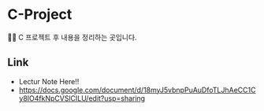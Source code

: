 # C-Project
👩‍💻 C 프로젝트 후 내용을 정리하는 곳입니다.
## Link
* Lectur Note Here!!
* https://docs.google.com/document/d/18myJ5vbnpPuAuDfoTLJhAeCC1Cy8IO4fkNpCVSlCILU/edit?usp=sharing
